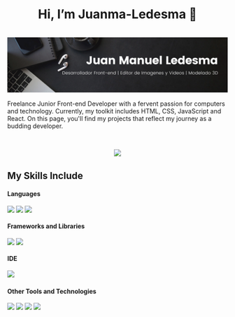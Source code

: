 <div align="center">
<h1>
  Hi, I’m Juanma-Ledesma 👋
</h1>

<br>
  
</div>

<img src="Black Minimal Motivation Quote LinkedIn Banner(2).png">

<br>

<p>
  Freelance Junior Front-end Developer with a fervent passion for computers and technology. Currently, my toolkit includes HTML, CSS, JavaScript and React.
  On this page, you'll find my projects that reflect my journey as a budding developer.

</p>

<br>

<p align="center">

<a href="https://github.com/Juanma-Ledesma">
  <img height="180em" src="https://github-readme-stats-eight-theta.vercel.app/api/top-langs/?username=Juanma-Ledesma&layout=compact&langs_count=8&theme=dark&bg_color=0A0A0A"/>
</a>
</p>

## My Skills Include

<h4> Languages </h4>
<span> 
  <img src="https://img.shields.io/badge/HTML5-E34F26?style=for-the-badge&logo=html5&logoColor=white">
  <img src="https://img.shields.io/badge/CSS3-1572B6?style=for-the-badge&logo=css3&logoColor=white">
  <img src="https://img.shields.io/badge/javascript-%23323330.svg?style=for-the-badge&logo=javascript&logoColor=%23F7DF1E">
</span>

<h4> Frameworks and Libraries </h4>
<span>
  <img src="https://img.shields.io/badge/react-%2320232a.svg?style=for-the-badge&logo=react&logoColor=%2361DAFB">
  <img src="https://img.shields.io/badge/Bootstrap-563D7C?style=for-the-badge&logo=bootstrap&logoColor=white">
</span>

<h4> IDE </h4>
<span>
  <img src="https://img.shields.io/badge/Visual_Studio_Code-0078D4?style=for-the-badge&logo=visual%20studio%20code&logoColor=white">
</span>


<h4> Other Tools and Technologies </h4>
<span>
  <img src="https://img.shields.io/badge/Git-F05032?style=for-the-badge&logo=git&logoColor=white">
  <img src="https://img.shields.io/badge/vite-%23646CFF.svg?style=for-the-badge&logo=vite&logoColor=white">
  <img src="https://img.shields.io/badge/vuejs-%2335495e.svg?style=for-the-badge&logo=vuedotjs&logoColor=%234FC08D">
  <img src="https://img.shields.io/badge/firebase-%23039BE5.svg?style=for-the-badge&logo=firebase">
</span>

<br>
<!---
Juanma-Ledesma/Juanma-Ledesma is a ✨ special ✨ repository because its `README.md` (this file) appears on your GitHub profile.
You can click the Preview link to take a look at your changes.
--->
